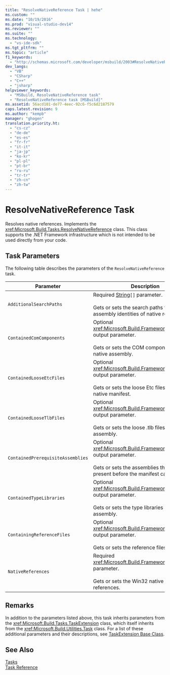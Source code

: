 ```yaml
---
title: "ResolveNativeReference Task | hehe"
ms.custom: ""
ms.date: "10/19/2016"
ms.prod: "visual-studio-dev14"
ms.reviewer: ""
ms.suite: ""
ms.technology: 
  - "vs-ide-sdk"
ms.tgt_pltfrm: ""
ms.topic: "article"
f1_keywords: 
  - "http://schemas.microsoft.com/developer/msbuild/2003#ResolveNativeReference"
dev_langs: 
  - "VB"
  - "CSharp"
  - "C++"
  - "jsharp"
helpviewer_keywords: 
  - "MSBuild, ResolveNativeReference task"
  - "ResolveNativeReference task [MSBuild]"
ms.assetid: 56acd101-de77-4eec-92c6-f5c6d2187579
caps.latest.revision: 9
ms.author: "kempb"
manager: "ghogen"
translation.priority.ht: 
  - "cs-cz"
  - "de-de"
  - "es-es"
  - "fr-fr"
  - "it-it"
  - "ja-jp"
  - "ko-kr"
  - "pl-pl"
  - "pt-br"
  - "ru-ru"
  - "tr-tr"
  - "zh-cn"
  - "zh-tw"
---
```

# ResolveNativeReference Task
Resolves native references. Implements the <xref:Microsoft.Build.Tasks.ResolveNativeReference> class. This class supports the .NET Framework infrastructure which is not intended to be used directly from your code.  
  
## Task Parameters  
 The following table describes the parameters of the `ResolveNativeReference` task.  
  
|Parameter|Description|  
|---------------|-----------------|  
|`AdditionalSearchPaths`|Required [String](assetId:///String?qualifyHint=False&autoUpgrade=True)`[]` parameter.<br /><br /> Gets or sets the search paths for resolving assembly identities of native references.|  
|`ContainedComComponents`|Optional <xref:Microsoft.Build.Framework.ITaskItem>`[]` output parameter.<br /><br /> Gets or sets the COM components of the native assembly.|  
|`ContainedLooseEtcFiles`|Optional <xref:Microsoft.Build.Framework.ITaskItem>`[]` output parameter.<br /><br /> Gets or sets the loose Etc files listed in the native manifest.|  
|`ContainedLooseTlbFiles`|Optional <xref:Microsoft.Build.Framework.ITaskItem>`[]` output parameter.<br /><br /> Gets or sets the loose .tlb files of the native assembly.|  
|`ContainedPrerequisiteAssemblies`|Optional <xref:Microsoft.Build.Framework.ITaskItem>`[]` output parameter.<br /><br /> Gets or sets the assemblies that must be present before the manifest can be used.|  
|`ContainedTypeLibraries`|Optional <xref:Microsoft.Build.Framework.ITaskItem>`[]` output parameter.<br /><br /> Gets or sets the type libraries of the native assembly.|  
|`ContainingReferenceFiles`|Optional <xref:Microsoft.Build.Framework.ITaskItem>`[]` output parameter.<br /><br /> Gets or sets the reference files.|  
|`NativeReferences`|Required <xref:Microsoft.Build.Framework.ITaskItem>`[]` parameter.<br /><br /> Gets or sets the Win32 native assembly references.|  
  
## Remarks  
 In addition to the parameters listed above, this task inherits parameters from the <xref:Microsoft.Build.Tasks.TaskExtension> class, which itself inherits from the <xref:Microsoft.Build.Utilities.Task> class. For a list of these additional parameters and their descriptions, see [TaskExtension Base Class](../reference/taskextension-base-class.md).  
  
## See Also  
 [Tasks](../reference/msbuild-tasks.md)   
 [Task Reference](../reference/msbuild-task-reference.md)